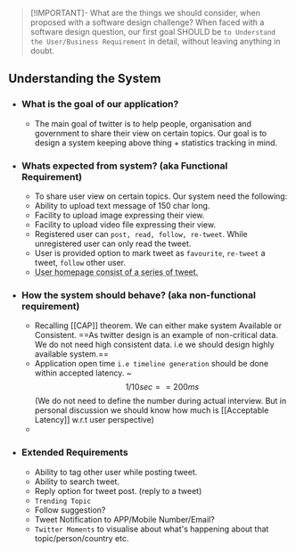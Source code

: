 >[!IMPORTANT]- What are the things we should consider, when proposed with a software design challenge?
> 	When faced with a software design question, our first goal SHOULD be `to Understand the User/Business Requirement` in detail, without leaving anything in doubt.

## Understanding the System


- ### What is the goal of our application?
    - The main goal of twitter is to help people, organisation and government to share their view on certain topics. Our goal is to design a system keeping above thing + statistics tracking in mind.


- ### Whats expected from system? (aka Functional Requirement)
	- To share user view on certain topics. Our system need the following:
	- Ability to upload text message of 150 char long.
	- Facility to upload image expressing their view.
	- Facility to upload video file expressing their view.
	- Registered user can `post, read, follow, re-tweet`. While unregistered user can only read the tweet.
	- User is provided option to mark tweet as `favourite`, `re-tweet` a tweet, `follow` other user.
	- <abbr title="aka timeline can be generated in many ways, most used is to generate tweet from all the user which the current user follow.">User homepage consist of a series of tweet.</abbr>

- ### How the system should behave? (aka non-functional requirement)
	- Recalling [[CAP]] theorem. We can either make system Available or Consistent. ==As twitter design is an example of non-critical data. We do not need high consistent data. i.e we should design highly available system.==
	- Application open time `i.e timeline generation` should be done within accepted latency. ~ $$ 1/10 sec == 200ms$$(We do not need to define the number during actual interview. But in personal discussion we should know how much is [[Acceptable Latency]] w.r.t user perspective)
	- 

- ### Extended Requirements
	- Ability to tag other user while posting tweet.
	- Ability to search tweet.
	- Reply option for tweet post. (reply to a tweet)
	- `Trending Topic` 
	- Follow suggestion?
	- Tweet Notification to APP/Mobile Number/Email?
	- `Twitter Moments` to visualise about what's happening about that topic/person/country etc.




